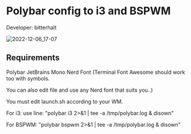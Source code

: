 # Polybar config to i3 and BSPWM 
Developer: bitterhalt

![2022-12-06_17-07](https://user-images.githubusercontent.com/95308907/206008451-fd094781-36a8-47b9-9d1f-ec4871e9f67d.png)

## Requirements 
Polybar
JetBrains Mono Nerd Font (Terminal Font Awesome should work too with symbols.

You can also edit file and use any Nerd font that suits you..) 

You must edit launch.sh according to your WM. 

For i3: use line: "polybar i3 2>&1 | tee -a /tmp/polybar.log & disown"

For BSPWM: "polybar bspwm 2>&1 | tee -a /tmp/polybar.log & disown"


 
 
